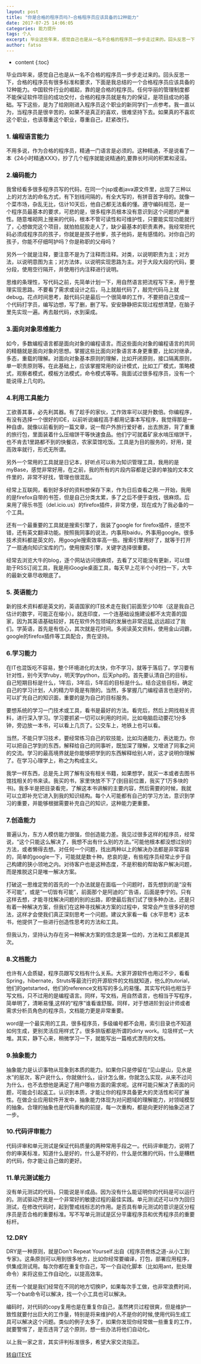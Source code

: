 ```yaml
---
layout: post
title: "你是合格的程序员吗?—合格程序员应该具备的12种能力"
date: 2017-07-25 14:06:05
categories: 能力提升
tags: 个人
excerpt: 毕业这些年来，感觉自己也是从一名不合格的程序员一步步走过来的。回头反思一下，合格的程序员有很多标准和要求，下面是我总结的一个合格程序员应该具备的12种能力。中国软件行业的崛起，靠的是合格的程序员。任何华丽的管理制度都不能保证软件项目的成功交付，合格的程序员就是有力的保证，是项目成功的基础。写下这些，是为了给刚刚进入程序员这个职业的新同学们一点参考。我一直以为，当程序员是很辛苦的，如果不是真正的喜欢，很难坚持下去。如果真的不喜欢这个职业，也该尊重这个职业，尊重自己，赶紧改行。。
author: fatso
---
```


* content
{:toc}


毕业四年来，感觉自己也是从一名不合格的程序员一步步走过来的。回头反思一下，合格的程序员有很多标准和要求，下面是我总结的一个合格程序员应该具备的12种能力。中国软件行业的崛起，靠的是合格的程序员。任何华丽的管理制度都不能保证软件项目的成功交付，合格的程序员就是有力的保证，是项目成功的基础。写下这些，是为了给刚刚进入程序员这个职业的新同学们一点参考。我一直以为，当程序员是很辛苦的，如果不是真正的喜欢，很难坚持下去。如果真的不喜欢这个职业，也该尊重这个职业，尊重自己，赶紧改行。 

### 1. 编程语言能力 

不用多说，作为合格的程序员，精通一门语言是必须的。这种精通，不是说看了一本《24小时精通XXX》，抄了几个程序就能说精通的,要靠长时间的积累和浸淫。 

### 2.编码能力 

我曾经看多很多程序员写的代码，在同一个jsp或者java源文件里，出现了三种以上的对方法的命名方式，有下划线间隔的，有全大写的，有拼音首字母的。就像一个菜市场，杂乱无比，估计10天后，他自己都无法看的懂。遵守编码规范，是一个程序员最基本的要求，可悲的是，很多程序员根本没有意识到这个问题的严重性。随意堆砌网上搜来的代码，根本不管可读性和可维护性，只要能实现功能就行了，心想做完这个项目，就拍拍屁股走人了，缺少最基本的职责素养。我经常把代码必须成程序员的孩子，你就是是孩子他爹，孩子他妈，是有感情的。对你自己的孩子，你能不仔细呵护吗？你是称职的父母吗？ 

另外一个就是注释，要注意不是为了注释而注释。对类，以说明职责为主；对方法，以说明意图为主；对方法体，以说明实现思路为主。对于大段大段的代码，要分段，使用空行隔开，并使用行内注释进行说明。 

思维的条理性，写代码之前，先简单计划一下，用自然语言把流程写下来，用于整理实现思路。不要看了需求或设计之后，马上就敲代码了，敲完代码马上就debug。花点时间思考，敲代码只是最后一个很简单的工作，不要把自己变成一个代码打字员，编写边想，写了删，删了写。安安静静把实现过程想清楚，在脑子里先实现一遍。再去敲代码，水到渠成。 

### 3.面向对象思维能力 

如今，多数编程语言都是面向对象的编程语言。而这些面向对象的编程语言的共同的精髓就是面向对象的思想。掌握这些比面向对象语言本身更重要，比如对继承，多态，重载的理解。对面向对象基本原则的理解，比如开闭原则，接口隔离原则，单一职责原则等。在此基础上，应该掌握常用的设计模式，比如工厂模式，策略模式，观察者模式，模板方法模式，命令模式等等。我面试过很多程序员，没有一个能说得上几句的。 

### 4.利用工具能力 

工欲善其事，必先利其器。有了趁手的家伙，工作效率可以提升数倍。你编程序，有没有选择一个很好的IDE，以前听说编程高手都用记事本写程序，我觉得那是一种自虐。就像以前看到的一篇文章，说一帮户外旅行爱好者，出去旅游，背了重重的旅行包，里面装着什么压缩饼干等快速食品。他们宁可就着矿泉水啃压缩饼干，也不肯去1里路都不到的快餐店，农家菜馆吃饭。工具是为目的服务的，好用，提高效率就行，形式无所谓。 

另外一个常用的工具就是日记本，好听点可以称为知识管理工具，我用的是myBase，感觉非常好用，在之前，我的所有的片段内容都是记录的单独的文本文件里的，非常不好找，管理也很混乱。 

经常上互联网，看到好多好的资料想保存下来，作为日后查看之用.一开始，我用的是firefox自带的书签，但是自己分类太累，多了之后不便于查找，很麻烦。后来用了得乐书签（del.icio.us）的firefox插件，非常方便，现在成为了我必备的一个工具。 

还有一个最重要的工具就是搜索引擎了，我装了google for firefox插件，感觉不错，还有英文翻译功能。按照我同事的说法，内事用baidu，外事用google。很多技术资料都是英文的，用google搜索效率高一些。搜索引擎用好了，就等于打开了一扇通向知识宝库的门，使用搜索引擎，关键字选择很重要。 

经常去浏览大牛的blog，逐个网站访问很麻烦，去看了又可能没有更新，可以借助于RSS订阅工具，我是用iGoogle桌面工具，每天早上花半个小时扫一下，大牛的最新文章尽收眼底了。 

### 5. 英语能力 

新的技术资料都是英文的，英语国家的IT技术走在我们前面至少10年（这是我自己估计的数字，可能正在缩小）。就连印度，一个连基础设施建设都不太完善的国家，因为其英语基础较好，其在软件外包领域的发展也非常迅猛,远远超过了我们。学英语，首先是有信心，其次就是花时间。多阅读英文资料，使用金山词霸，google的firefox插件等工具配合，贵在坚持。 

### 6.学习能力 

在IT也混饭吃不容易，整个环境进化的太快，你不学习，就等于落后了。学习要有针对性，别今天学ruby，明天学python，后天php的。首先要认清自己的目标，自己短期目标是什么，1年后，3年后，5年后的目标是什么。结合这些目标，确定自己的学习计划，人的精力毕竟是有限的。当然，多掌握几门编程语言也是好的，可以扩充自己的知识面，重要的是为自己的目标服务。 

要想系统的学习一门技术或工具，看书是最好的方法。看完后，然后上网找相关资料，进行深入学习。学习要抓紧一切可以利用的时间，比如电脑启动要花1分多钟，旁边放一本书，可以看上几页了。公交车上，地铁上也可以看。 

当然，不能只学习技术，要经常练习自己的软技能，比如沟通能力，表达能力。你可以把自己学到的东西，解释给自己的同事听，既加深了理解，又增进了同事之间的交流。学习的最高境界就是你能够把学到的东西解释给别人听，这才说明你理解了。在学习心理学上，称之为构成主义。 

我学一样东西，总是先上网了解有没有相关书籍，如果想学，就买一本或者去图书馆找相关的书来读。我买的书，家里快放不下了(到目前位置，我买了1万多块的书)。我多半是把目录看完，了解这本书讲解的主要内容，然后需要的时候，我就可以立即补充它进入到我的知识结构。每个人可能都有自己的学习方法，意识到学习的重要，并能够根据需要补充自己的知识，这种能力更重要。 

### 7.创造能力 

普遍认为，东方人模仿能力很强，但创造能力差。我见过很多这样的程序员，经常说，“这个只能这么解决了，我想不出有什么别的方法。”可能他根本都没想过别的方法，或者懒得去想。对任何一个问题，找出两种以上的解决办法都是非常容易的，简单的google一下，可能就是数十种。悲哀的是，有些程序员经常止步于自己构建的狭小领地之内。对待客户也是这种态度，不是积极的帮助客户解决问题，而是推脱这只是唯一解决方案。 

打破这一思维定势的首先的一个办法就是在面临一个问题时，首先想到的是“没有不可能”，或是“一切皆有可能”，前面那个是阿迪的广告语，后面是李宁的。只有这样去想，才能寻找解决问题的别的出路，即使最后我们试了很多种办法，还是只有着一种解决方案，但我们在这种寻找解决方案的过程中，常常会产生很多好的想法，这样才会使我们真正深刻思考一个问题。建议大家看一看《水平思考》这本书，他提供了一些进行创造性思考的方法和工具。

但我认为，坚持认为存在另一种解决方案的信念是第一位的，方法和工具都是其次。 

### 8.文档能力 

也许有人会质疑，程序员跟写文档有什么关系。大家开源软件也用过不少，看看Spring，hibernate，Struts等最流行的开源软件的文档就知道，他么的tutorial，他们的getstarted，他们的reference文档写的多么的易懂。其实写代码也相当于写文档，只不过用的是编程语言。同样，写文档，用自然语言，也相当于写程序，简单明了，清晰易懂,这样的“程序”谁看谁舒服。同样，对于想进阶到设计师或者需求分析员角色的程序员，文档能力更是非常重要。

word是一个最实用的工具，很多程序员，多级编号都不会用，索引目录也不知道如何生成，更别灵活应用样式了。很多排版都是所谓的dirty work。垃圾样式一大堆。其实，静下心来，稍微学习一下，就能写出一篇格式漂亮的文档。 

### 9.抽象能力 

抽象能力是认识事物从现象到本质的能力。如果你只是停留在“见山是山，见水是水”的层次，客户说什么，你就做什么，设计怎么做，你就怎么实现，从来不过问为什么，也不去想他是满足了用户哪些方面的需求呢。这样可能只解决了表面的问题，可能会引起返工。认识到本质，才能让你的程序具备更大的灵活性和可扩展性。在做企业应用软件开发中，抽象能力体现为对问题域的理解能力，对领域模型的抽象。合理的抽象也是代码重构的前提，每一次重构，都是向更好的抽象迈进了一步。 

### 10.代码评审能力 

代码评审和单元测试是保证代码质量的两种常用手段之一。代码评审能力，说明了你的审美标准，知道什么是好的，什么是不好的，什么是优雅的代码，什么是糟糕的代码，你才能让自己做的更好。 

### 11.单元测试能力 

没有单元测试的代码，只能说是半成品。因为没有什么能证明你的代码是可以运行的。测试驱动开发是一个非常好的敏捷过程的最佳实践。单元测试还可以作为回归测试，在修改代码时，起到警戒线标志的作用。是否具有单元测试的意识是区分程序员是否合格的重要标准。写不写单元测试是区分平庸程序员和优秀程序员的重要标杆。 

### 12.DRY 

DRY是一种原则，就是Don't Repeat Yourself.出自《程序员修炼之道-从小工到专家》。这条原则可以用到很多地方，比如你经常要编译，打包，部署应用程序，供集成测试用。每次你都在重复你自己，写一个自动化脚本（比如用ant，批处理命令）来将这些工作自动化，以提高效率。 

还有一个就是我们经常在不同的地方切换IP，如果每次手工做，也非常浪费时间，写一个bat命令可以解决，找一个小工具也可以解决。 

编码时，对代码的copy复用也是在重复你自己，虽然拷贝过程很爽，但是维护一致性就要付出巨大的工作量，特别是将来维护的人不是你的时候,使用代码生成工具可以解决这个问题。类似的例子太多了，如果你发现你经常做一些重复的工作，就要警惕了，是否违背了这个原则，想一些办法将他们自动化。 

以上我一家之言，其实评判标准很多，希望大家交流指正。

[转自ITEYE](http://gurudk.iteye.com/blog/226672?page=3#comments)